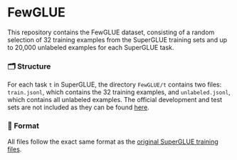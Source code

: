 # FewGLUE
This repository contains the FewGLUE dataset, consisting of a random selection of 32 training examples from the SuperGLUE training sets and up to 20,000 unlabeled examples for each SuperGLUE task.

### 🗂️ Structure

For each task `t` in SuperGLUE, the directory `FewGLUE/t` contains two files: `train.jsonl`, which contains the 32 training examples, and `unlabeled.jsonl`, which contains all unlabeled examples.
The official development and test sets are not included as they can be found [here](https://super.gluebenchmark.com/tasks).

### 📑 Format

All files follow the exact same format as the [original SuperGLUE training files](https://super.gluebenchmark.com/tasks).
